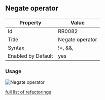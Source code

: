 ## Negate operator

Property | Value
--- | --- 
Id | RR0082
Title | Negate operator
Syntax | \!=, &&, ||, \<, \<=, ==, \>, \>=
Enabled by Default | yes

### Usage

![Negate operator](../../images/refactorings/NegateOperator.png)

[full list of refactorings](Refactorings.md)
